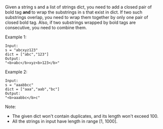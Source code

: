 Given a string s and a list of strings dict, you need to add a closed pair of bold tag <b> and </b> to wrap the substrings in s that exist in dict. If two such substrings overlap, you need to wrap them together by only one pair of closed bold tag. Also, if two substrings wrapped by bold tags are consecutive, you need to combine them.

Example 1:

~~~
Input:
s = "abcxyz123"
dict = ["abc","123"]
Output:
"<b>abc</b>xyz<b>123</b>"
~~~

Example 2:

~~~
Input:
s = "aaabbcc"
dict = ["aaa","aab","bc"]
Output:
"<b>aaabbc</b>c"
~~~

Note:

* The given dict won't contain duplicates, and its length won't exceed 100.
* All the strings in input have length in range [1, 1000].
